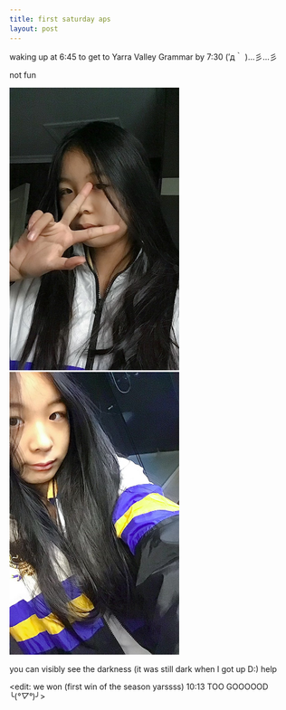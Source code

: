 ```yaml
---
title: first saturday aps
layout: post
---
```

waking up at 6:45 to get to Yarra Valley Grammar by 7:30 (′д｀ )…彡…彡


not fun


<img src = "/assets/aps1.jpg" alt = 'school' width = '300' height = '500'>
<img src = "/assets/aps2.jpg" alt = 'school' width = '300' height = '500'>

you can visibly see the darkness (it was still dark when I got up D:) help


<edit: we won (first win of the season yarssss) 10:13 TOO GOOOOOD ╰(*°▽°*)╯>
